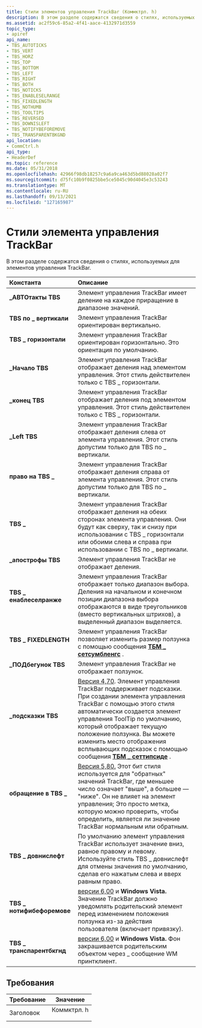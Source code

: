 ```yaml
---
title: Стили элементов управления TrackBar (Коммктрл. h)
description: В этом разделе содержатся сведения о стилях, используемых для элементов управления TrackBar.
ms.assetid: ac2f59c6-85a2-4f41-aace-4132971d3559
topic_type:
- apiref
api_name:
- TBS_AUTOTICKS
- TBS_VERT
- TBS_HORZ
- TBS_TOP
- TBS_BOTTOM
- TBS_LEFT
- TBS_RIGHT
- TBS_BOTH
- TBS_NOTICKS
- TBS_ENABLESELRANGE
- TBS_FIXEDLENGTH
- TBS_NOTHUMB
- TBS_TOOLTIPS
- TBS_REVERSED
- TBS_DOWNISLEFT
- TBS_NOTIFYBEFOREMOVE
- TBS_TRANSPARENTBKGND
api_location:
- CommCtrl.h
api_type:
- HeaderDef
ms.topic: reference
ms.date: 05/31/2018
ms.openlocfilehash: 42966f98db18257c9a6a9ca463d5bd88028a02f7
ms.sourcegitcommit: d75fc10b9f0825bbe5ce5045c90d4045e3c53243
ms.translationtype: MT
ms.contentlocale: ru-RU
ms.lasthandoff: 09/13/2021
ms.locfileid: "127165987"
---
```

# <a name="trackbar-control-styles"></a>Стили элемента управления TrackBar

В этом разделе содержатся сведения о стилях, используемых для элементов управления TrackBar.



| Константа                                                                                                                                                                           | Описание                                                                                                                                                                                                                                                                                                                                                           |
|:-----------------------------------------------------------------------------------------------------------------------------------------------------------------------------------|:----------------------------------------------------------------------------------------------------------------------------------------------------------------------------------------------------------------------------------------------------------------------------------------------------------------------------------------------------------------------|
| <span id="TBS_AUTOTICKS"></span><span id="tbs_autoticks"></span><dl> <dt>**\_АВТОтакты TBS**</dt> </dl>                      | Элемент управления TrackBar имеет деление на каждое приращение в диапазоне значений. <br/>                                                                                                                                                                                                                                                                           |
| <span id="TBS_VERT"></span><span id="tbs_vert"></span><dl> <dt>**TBS по \_ вертикали**</dt> </dl>                                     | Элемент управления TrackBar ориентирован вертикально.<br/>                                                                                                                                                                                                                                                                                                               |
| <span id="TBS_HORZ"></span><span id="tbs_horz"></span><dl> <dt>**TBS \_ горизонтали**</dt> </dl>                                     | Элемент управления TrackBar ориентирован горизонтально. Это ориентация по умолчанию. <br/>                                                                                                                                                                                                                                                                           |
| <span id="TBS_TOP"></span><span id="tbs_top"></span><dl> <dt>**\_Начало TBS**</dt> </dl>                                        | Элемент управления TrackBar отображает деления над элементом управления. Этот стиль действителен только с TBS \_ горизонтали. <br/>                                                                                                                                                                                                                                                      |
| <span id="TBS_BOTTOM"></span><span id="tbs_bottom"></span><dl> <dt>**\_конец TBS**</dt> </dl>                               | Элемент управления TrackBar отображает деления под элементом управления. Этот стиль действителен только с TBS \_ горизонтали. <br/>                                                                                                                                                                                                                                                      |
| <span id="TBS_LEFT"></span><span id="tbs_left"></span><dl> <dt>**\_Left TBS**</dt> </dl>                                     | Элемент управления TrackBar отображает деления слева от элемента управления. Этот стиль допустим только для TBS по \_ вертикали. <br/>                                                                                                                                                                                                                                             |
| <span id="TBS_RIGHT"></span><span id="tbs_right"></span><dl> <dt>**право на TBS \_**</dt> </dl>                                  | Элемент управления TrackBar отображает деления справа от элемента управления. Этот стиль допустим только для TBS по \_ вертикали. <br/>                                                                                                                                                                                                                                            |
| <span id="TBS_BOTH"></span><span id="tbs_both"></span><dl> <dt>**TBS \_**</dt> </dl>                                     | Элемент управления TrackBar отображает деления на обеих сторонах элемента управления. Они будут как сверху, так и снизу при использовании с TBS \_ горизонтали или обоими слева и справа при использовании с TBS по \_ вертикали. <br/>                                                                                                                                                                           |
| <span id="TBS_NOTICKS"></span><span id="tbs_noticks"></span><dl> <dt>**\_апострофы TBS**</dt> </dl>                            | Элемент управления TrackBar не отображает деления. <br/>                                                                                                                                                                                                                                                                                                     |
| <span id="TBS_ENABLESELRANGE"></span><span id="tbs_enableselrange"></span><dl> <dt>**TBS \_ енаблеселранже**</dt> </dl>       | Элемент управления TrackBar отображает только диапазон выбора. Деления на начальном и конечном позиции диапазона выбора отображаются в виде треугольников (вместо вертикальных штрихов), а выделенный диапазон выделяется. <br/>                                                                                                                           |
| <span id="TBS_FIXEDLENGTH"></span><span id="tbs_fixedlength"></span><dl> <dt>**TBS \_ FIXEDLENGTH**</dt> </dl>                | Элемент управления TrackBar позволяет изменить размер ползунка с помощью сообщения [**ТБМ \_ сетсумбленгс**](tbm-setthumblength.md) . <br/>                                                                                                                                                                                                                      |
| <span id="TBS_NOTHUMB"></span><span id="tbs_nothumb"></span><dl> <dt>**\_ПОДбегунок TBS**</dt> </dl>                            | Элемент управления TrackBar не отображает ползунок. <br/>                                                                                                                                                                                                                                                                                                           |
| <span id="TBS_TOOLTIPS"></span><span id="tbs_tooltips"></span><dl> <dt>**\_подсказки TBS**</dt> </dl>                         | [Версия 4,70](common-control-versions.md). Элемент управления TrackBar поддерживает подсказки. При создании элемента управления TrackBar с помощью этого стиля автоматически создается элемент управления ToolTip по умолчанию, который отображает текущую положение ползунка. Вы можете изменить место отображения всплывающих подсказок с помощью сообщения [**ТБМ \_ сеттипсиде**](tbm-settipside.md) . <br/> |
| <span id="TBS_REVERSED"></span><span id="tbs_reversed"></span><dl> <dt>**обращение в TBS \_**</dt> </dl>                         | [Версия 5,80.](common-control-versions.md) Этот бит стиля используется для "обратных" значений TrackBar, где меньшее число означает "выше", а большее — "ниже". Он не влияет на элемент управления; Это просто метка, которую можно проверить, чтобы определить, является ли значение TrackBar нормальным или обратным.<br/>                                             |
| <span id="TBS_DOWNISLEFT"></span><span id="tbs_downisleft"></span><dl> <dt>**TBS \_ довнислефт**</dt> </dl>                   | По умолчанию элемент управления TrackBar использует значение вниз, равное правому и левому. Используйте стиль TBS \_ довнислефт для отмены значения по умолчанию, сделав его нажатым слева и вверх равным право. <br/>                                                                                                                                                                          |
| <span id="TBS_NOTIFYBEFOREMOVE"></span><span id="tbs_notifybeforemove"></span><dl> <dt>**TBS \_ нотифибефоремове**</dt> </dl> | [версии 6,00](common-control-versions.md) и **Windows Vista.** Значение TrackBar должно уведомлять родительский элемент перед изменением положения ползунка из-за действия пользователя (включает привязку). <br/>                                                                                                                                                                                   |
| <span id="TBS_TRANSPARENTBKGND"></span><span id="tbs_transparentbkgnd"></span><dl> <dt>**TBS \_ транспарентбкгнд**</dt> </dl> | [версии 6,00](common-control-versions.md) и **Windows Vista.** Фон закрашивается родительским объектом через \_ сообщение WM принтклиент. <br/>                                                                                                                                                                                                                   |



## <a name="requirements"></a>Требования



| Требование | Значение |
|-------------------|---------------------------------------------------------------------------------------|
| Заголовок<br/> | <dl> <dt>Коммктрл. h</dt> </dl> |



 

 





